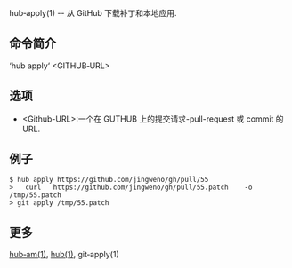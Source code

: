 hub‐apply(1) -- 从 GitHub 下载补丁和本地应用.

## 命令简介

‘hub apply‘ <GITHUB‐URL>

## 选项

- \<Github-URL>:一个在 GUTHUB 上的提交请求-pull-request 或 commit 的 URL.

## 例子

```
$ hub apply https://github.com/jingweno/gh/pull/55
>	curl   https://github.com/jingweno/gh/pull/55.patch    ‐o
/tmp/55.patch
> git apply /tmp/55.patch
```

## 更多

[hub‐am(1)](hub‐am.1.zh.md), [hub(1)](hub.1.zh.md), git‐apply(1)
